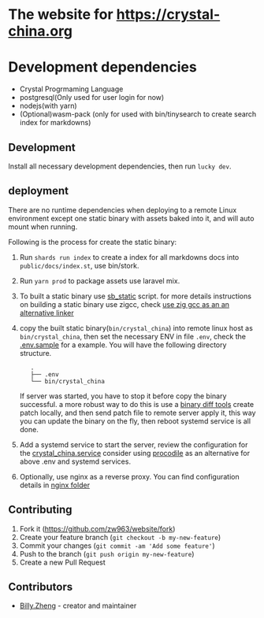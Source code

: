 # The website for https://crystal-china.org

# Development dependencies

- Crystal Progrmaming Language
- postgresql(Only used for user login for now)
- nodejs(with yarn)
- (Optional)wasm-pack (only for used with bin/tinysearch to create search index for markdowns)

## Development

Install all necessary development dependencies, then run `lucky dev`.

## deployment

There are no runtime dependencies when deploying to a remote Linux environment except
one static binary with assets baked into it, and will auto mount when running.

Following is the process for create the static binary:

1. Run `shards run index` to create a index for all markdowns docs into `public/docs/index.st`, use bin/stork.

2. Run `yarn prod` to package assets use laravel mix.

3. To built a static binary use [sb_static](https://github.com/crystal-china/magic-haversack/blob/main/bin/sb_static) script.
   for more details instructions on building a static binary use zigcc, check [use zig gcc as an an alternative linker](https://github.com/crystal-china/magic-haversack/blob/main/docs/use_zig_cc_as_an_alternative_linker.md)

4. copy the built static binary(`bin/crystal_china`) into remote linux host as `bin/crystal_china`, then 
   set the necessary ENV in file `.env`, check the [.env.sample](/.env.sample) for a example.
   You will have the following directory structure.
	```
	   .
	   ├── .env
	   └── bin/crystal_china
	```
    If server was started, you have to stop it before copy the binary successful. a more robust way to do this is
    use a [binary diff tools](https://github.com/petervas/bsdifflib/) create patch locally, and then send patch file
    to remote server apply it, this way you can update the binary on the fly, then reboot systemd service is all done.

5. Add a systemd service to start the server, review the configuration for the [crystal_china.service](/nginx/crystal_china.service)
   consider using [procodile](https://github.com/crystal-china/procodile) as an alternative for above .env and systemd services.

6. Optionally, use nginx as a reverse proxy. You can find configuration details in [nginx folder](/nginx)

## Contributing

1. Fork it (<https://github.com/zw963/website/fork>)
2. Create your feature branch (`git checkout -b my-new-feature`)
3. Commit your changes (`git commit -am 'Add some feature'`)
4. Push to the branch (`git push origin my-new-feature`)
5. Create a new Pull Request

## Contributors

- [Billy.Zheng](https://github.com/zw963) - creator and maintainer
